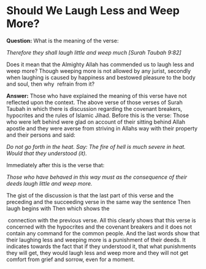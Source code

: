 Should We Laugh Less and Weep More?
===================================

**Question:** What is the meaning of the verse:

*Therefore they shall laugh little and weep much [Surah Taubah 9:82]*

Does it mean that the Almighty Allah has commended us to laugh less and
weep more? Though weeping more is not allowed by any jurist, secondly
when laughing is caused by happiness and bestowed pleasure to the body
and soul, then why  refrain from it?

**Answer:** Those who have explained the meaning of this verse have not
reflected upon the context. The above verse of those verses of Surah
Taubah in which there is discussion regarding the covenant breakers,
hypocrites and the rules of Islamic Jihad. Before this is the verse:
Those who were left behind were glad on account of their sitting behind
Allah apostle and they were averse from striving in Allahs way with
their property and their persons and said:

*Do not go forth in the heat. Say: The fire of hell is much severe in
heat. Would that they understood (it).*

Immediately after this is the verse that:

*Those who have behaved in this way must as the consequence of their
deeds laugh little and weep more.*

The gist of the discussion is that the last part of this verse and the
preceding and the succeeding verse in the same way the sentence Then
laugh begins with Then which shows the

 connection with the previous verse. All this clearly shows that this
verse is concerned with the hypocrites and the covenant breakers and it
does not contain any command for the common people. And the last words
show that their laughing less and weeping more is a punishment of their
deeds. It indicates towards the fact that if they understood it, that
what punishments they will get, they would laugh less and weep more and
they will not get comfort from grief and sorrow, even for a moment.
